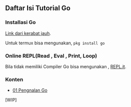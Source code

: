 ## Daftar Isi Tutorial Go

### Installasi Go

[Link dari kerabat jauh](https://github.com/banyuwangidev/golang/blob/master/README.md).

Untuk termux bisa mengunakan, `pkg install go`

### Online REPL(Read , Eval , Print, Loop)

Bila tidak memiliki Compiler Go bisa mengunakan , [REPL.it](https://repl.it/languages/go).

### Konten

- [01 Pengnalan Go](./[01]-pengenalan_go.md)

[WIP]